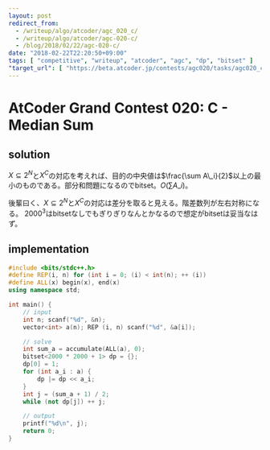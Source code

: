 ```yaml
---
layout: post
redirect_from:
  - /writeup/algo/atcoder/agc_020_c/
  - /writeup/algo/atcoder/agc-020-c/
  - /blog/2018/02/22/agc-020-c/
date: "2018-02-22T22:20:50+09:00"
tags: [ "competitive", "writeup", "atcoder", "agc", "dp", "bitset" ]
"target_url": [ "https://beta.atcoder.jp/contests/agc020/tasks/agc020_c" ]
---
```


# AtCoder Grand Contest 020: C - Median Sum

## solution

$X \subseteq 2^N$と$X^C$の対応を考えれば、目的の中央値は$\frac{\sum A\_i}{2}$以上の最小のものである。部分和問題になるのでbitset。$O(\sum A\_i)$。

後輩曰く、$X \subseteq 2^N$と$X^C$の対応は差分を取ると見える。階差数列が左右対称になる。
$2000^3$はbitsetなしでもぎりぎりなんとかなるので想定がbitsetは妥当なはず。

## implementation

``` c++
#include <bits/stdc++.h>
#define REP(i, n) for (int i = 0; (i) < int(n); ++ (i))
#define ALL(x) begin(x), end(x)
using namespace std;

int main() {
    // input
    int n; scanf("%d", &n);
    vector<int> a(n); REP (i, n) scanf("%d", &a[i]);

    // solve
    int sum_a = accumulate(ALL(a), 0);
    bitset<2000 * 2000 + 1> dp = {};
    dp[0] = 1;
    for (int a_i : a) {
        dp |= dp << a_i;
    }
    int j = (sum_a + 1) / 2;
    while (not dp[j]) ++ j;

    // output
    printf("%d\n", j);
    return 0;
}
```
